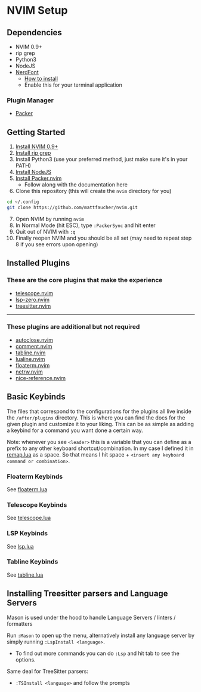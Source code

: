 # NVIM Setup

## Dependencies

- NVIM 0.9+
- rip grep
- Python3
- NodeJS
- [NerdFont](https://www.nerdfonts.com/)
    - [How to install](https://docs.rockylinux.org/books/nvchad/nerd_fonts/)
    - Enable this for your terminal application

### Plugin Manager

- [Packer](https://github.com/wbthomason/packer.nvim)

## Getting Started

1. [Install NVIM 0.9+](https://github.com/neovim/neovim/wiki/Installing-Neovim)
2. [Install rip grep](https://github.com/BurntSushi/ripgrep#installation)
3. Install Python3 (use your preferred method, just make sure it's in your PATH)
4. [Install NodeJS](https://nodejs.org/en/download/package-manager)
5. [Install Packer.nvim](https://github.com/wbthomason/packer.nvim#quickstart)
    - Follow along with the documentation here
6. Clone this repository (this will create the `nvim` directory for you)
```sh
cd ~/.config
git clone https://github.com/mattfaucher/nvim.git
```
7. Open NVIM by running `nvim`
8. In Normal Mode (hit ESC), type `:PackerSync` and hit enter
9. Quit out of NVIM with `:q`
10. Finally reopen NVIM and you should be all set (may need to repeat step 8 if
    you see errors upon opening)


## Installed Plugins

### These are the core plugins that make the experience
- [telescope.nvim](https://github.com/nvim-telescope/telescope.nvim)
- [lsp-zero.nvim](https://github.com/VonHeikemen/lsp-zero.nvim)
- [treesitter.nvim](https://github.com/nvim-treesitter/nvim-treesitter)

---

### These plugins are additional but not required

- [autoclose.nvim](https://github.com/m4xshen/autoclose.nvim)
- [comment.nvim](https://github.com/numToStr/Comment.nvim)
- [tabline.nvim](https://github.com/kdheepak/tabline.nvim)
- [lualine.nvim](https://github.com/nvim-lualine/lualine.nvim)
- [floaterm.nvim](https://github.com/voldikss/vim-floaterm)
- [netrw.nvim](https://github.com/prichrd/netrw.nvim)
- [nice-reference.nvim](https://github.com/wiliamks/nice-reference.nvim)

## Basic Keybinds

The files that correspond to the configurations for the plugins all live inside
the `/after/plugins` directory. This is where you can find the docs for the
given plugin and customize it to your liking. This can be as simple as adding a
keybind for a command you want done a certain way.

Note: whenever you see `<leader>` this is a variable that you can define as a
prefix to any other keyboard shortcut/combination. In my case I defined it in
[remap.lua](https://github.com/mattfaucher/nvim/blob/master/lua/mfauch/remap.lua)
as a space. So that means I hit space + `<insert any keyboard command or
combination>`.

### Floaterm Keybinds

See [floaterm.lua](https://github.com/mattfaucher/nvim/blob/master/after/plugin/floaterm.lua)

### Telescope Keybinds

See [telescope.lua](https://github.com/mattfaucher/nvim/blob/master/after/plugin/telescope.lua)

### LSP Keybinds

See [lsp.lua](https://github.com/mattfaucher/nvim/blob/master/after/plugin/lsp.lua)

### Tabline Keybinds

See [tabline.lua](https://github.com/mattfaucher/nvim/blob/master/after/plugin/tabline.lua)

## Installing Treesitter parsers and Language Servers

Mason is used under the hood to handle Language Servers / linters / formatters

Run `:Mason` to open up the menu, alternatively install any language server by
simply running `:LspInstall <language>`.
- To find out more commands you can do `:Lsp` and hit tab to see the options.

Same deal for TreeSitter parsers:
- `:TSInstall <language>` and follow the prompts

